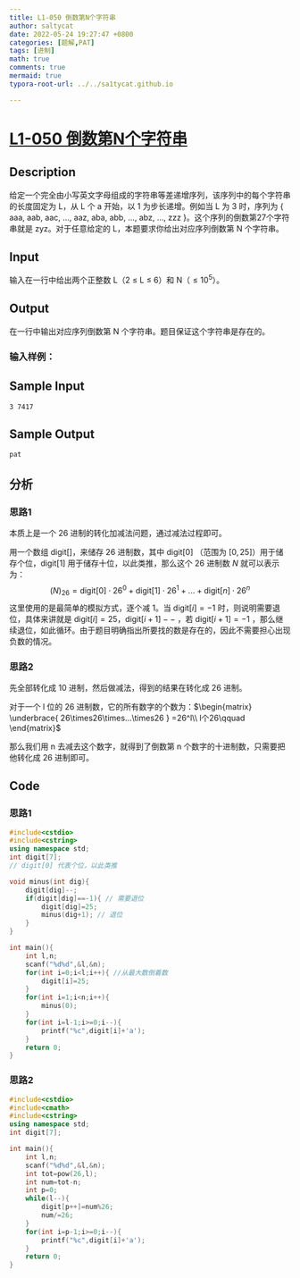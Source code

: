 ```yaml
---
title: L1-050 倒数第N个字符串
author: saltycat
date: 2022-05-24 19:27:47 +0800
categories: [题解,PAT]
tags: [进制]
math: true
comments: true
mermaid: true
typora-root-url: ../../sa1tycat.github.io

---
```


# [L1-050 倒数第N个字符串 ](https://pintia.cn/problem-sets/994805046380707840/problems/994805080346181632)

## Description

给定一个完全由小写英文字母组成的字符串等差递增序列，该序列中的每个字符串的长度固定为 L，从 L 个 a 开始，以 1 为步长递增。例如当 L 为 3 时，序列为 { aaa, aab, aac, ..., aaz, aba, abb, ..., abz, ..., zzz }。这个序列的倒数第27个字符串就是 zyz。对于任意给定的 L，本题要求你给出对应序列倒数第 N 个字符串。

## Input

输入在一行中给出两个正整数 L（2 ≤ L ≤ 6）和 N（$≤10^5$）。

## Output

在一行中输出对应序列倒数第 N 个字符串。题目保证这个字符串是存在的。

### 输入样例：


## Sample Input 

```
3 7417
```

## Sample Output 

```
pat
```

## 分析

### 思路1

本质上是一个 26 进制的转化加减法问题，通过减法过程即可。

用一个数组 digit[]，来储存 26 进制数，其中 digit[0] （范围为 $[0,25]$）用于储存个位，digit[1] 用于储存十位，以此类推，那么这个 26 进制数 $N$ 就可以表示为：
$$
(N)_{26}=\mathrm{digit}[0] \cdot26^0+\mathrm{digit}[1] \cdot26^1+...+\mathrm{digit}[n] \cdot26^n
$$
这里使用的是最简单的模拟方式，逐个减 1。当 $\mathrm {digit}[i]=-1$ 时，则说明需要退位，具体来讲就是 $\mathrm {digit}[i]=25$，$\mathrm {digit}[i+1]--$ ，若 $\mathrm {digit}[i+1]=-1$ ，那么继续退位，如此循环。由于题目明确指出所要找的数是存在的，因此不需要担心出现负数的情况。

### 思路2

先全部转化成 10 进制，然后做减法，得到的结果在转化成 26 进制。

对于一个 l 位的 26 进制数，它的所有数字的个数为：$\begin{matrix} \underbrace{ 26\times26\times...\times26  } =26^l\\ l个26\qquad \end{matrix}$

那么我们用 n 去减去这个数字，就得到了倒数第 n 个数字的十进制数，只需要把他转化成 26 进制即可。

## Code

### 思路1

```c++
#include<cstdio>
#include<cstring>
using namespace std;
int digit[7];
// digit[0] 代表个位，以此类推

void minus(int dig){
    digit[dig]--;
    if(digit[dig]==-1){ // 需要退位
        digit[dig]=25;
        minus(dig+1); // 退位
    }
}

int main(){
    int l,n;
    scanf("%d%d",&l,&n);
    for(int i=0;i<l;i++){ //从最大数倒着数
        digit[i]=25;
    }
    for(int i=1;i<n;i++){
        minus(0);
    }
    for(int i=l-1;i>=0;i--){
        printf("%c",digit[i]+'a');
    }
    return 0;
}
```

### 思路2

```c++
#include<cstdio>
#include<cmath>
#include<cstring>
using namespace std;
int digit[7];

int main(){
    int l,n;
    scanf("%d%d",&l,&n);
    int tot=pow(26,l);
    int num=tot-n;
    int p=0;
    while(l--){
        digit[p++]=num%26;
        num/=26;
    }
    for(int i=p-1;i>=0;i--){
        printf("%c",digit[i]+'a');
    }
    return 0;
}
```

